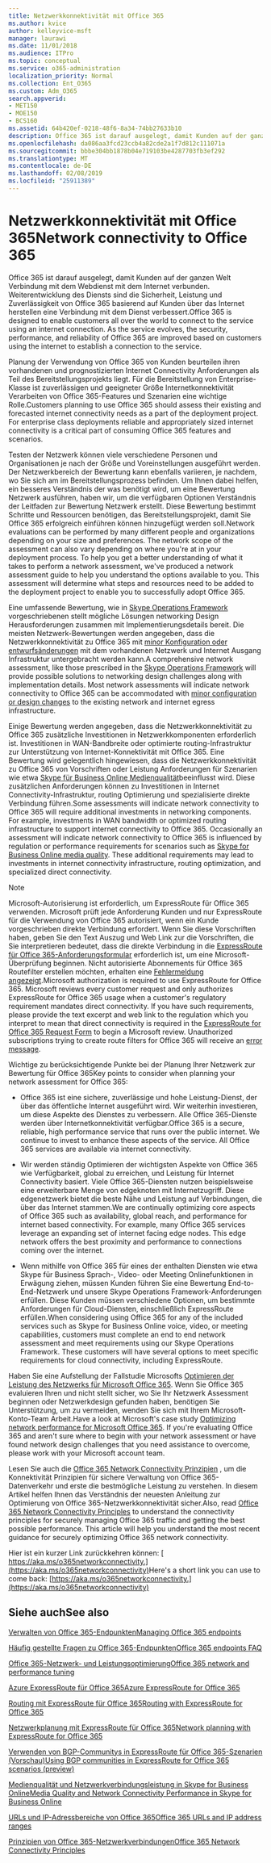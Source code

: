 ```yaml
---
title: Netzwerkkonnektivität mit Office 365
ms.author: kvice
author: kelleyvice-msft
manager: laurawi
ms.date: 11/01/2018
ms.audience: ITPro
ms.topic: conceptual
ms.service: o365-administration
localization_priority: Normal
ms.collection: Ent_O365
ms.custom: Adm_O365
search.appverid:
- MET150
- MOE150
- BCS160
ms.assetid: 64b420ef-0218-48f6-8a34-74bb27633b10
description: Office 365 ist darauf ausgelegt, damit Kunden auf der ganzen Welt Verbindung mit dem Webdienst mit dem Internet verbunden. Weiterentwicklung des Diensts sind die Sicherheit, Leistung und Zuverlässigkeit von Office 365 basierend auf Kunden über das Internet herstellen eine Verbindung mit dem Dienst verbessert.
ms.openlocfilehash: da086aa3fcd23ccb4a82cde2a1f7d812c111071a
ms.sourcegitcommit: bbbe304bb1878b04e719103be4287703fb3ef292
ms.translationtype: MT
ms.contentlocale: de-DE
ms.lasthandoff: 02/08/2019
ms.locfileid: "25911389"
---
```

# <a name="network-connectivity-to-office-365"></a><span data-ttu-id="d6912-104">Netzwerkkonnektivität mit Office 365</span><span class="sxs-lookup"><span data-stu-id="d6912-104">Network connectivity to Office 365</span></span>

<span data-ttu-id="d6912-p102">Office 365 ist darauf ausgelegt, damit Kunden auf der ganzen Welt Verbindung mit dem Webdienst mit dem Internet verbunden. Weiterentwicklung des Diensts sind die Sicherheit, Leistung und Zuverlässigkeit von Office 365 basierend auf Kunden über das Internet herstellen eine Verbindung mit dem Dienst verbessert.</span><span class="sxs-lookup"><span data-stu-id="d6912-p102">Office 365 is designed to enable customers all over the world to connect to the service using an internet connection. As the service evolves, the security, performance, and reliability of Office 365 are improved based on customers using the internet to establish a connection to the service.</span></span>
  
<span data-ttu-id="d6912-p103">Planung der Verwendung von Office 365 von Kunden beurteilen ihren vorhandenen und prognostizierten Internet Connectivity Anforderungen als Teil des Bereitstellungsprojekts liegt. Für die Bereitstellung von Enterprise-Klasse ist zuverlässigen und geeigneter Größe Internetkonnektivität Verarbeiten von Office 365-Features und Szenarien eine wichtige Rolle.</span><span class="sxs-lookup"><span data-stu-id="d6912-p103">Customers planning to use Office 365 should assess their existing and forecasted internet connectivity needs as a part of the deployment project. For enterprise class deployments reliable and appropriately sized internet connectivity is a critical part of consuming Office 365 features and scenarios.</span></span>
  
<span data-ttu-id="d6912-p104">Testen der Netzwerk können viele verschiedene Personen und Organisationen je nach der Größe und Voreinstellungen ausgeführt werden. Der Netzwerkbereich der Bewertung kann ebenfalls variieren, je nachdem, wo Sie sich am im Bereitstellungsprozess befinden. Um Ihnen dabei helfen, ein besseres Verständnis der was benötigt wird, um eine Bewertung Netzwerk ausführen, haben wir, um die verfügbaren Optionen Verständnis der Leitfaden zur Bewertung Netzwerk erstellt. Diese Bewertung bestimmt Schritte und Ressourcen benötigen, das Bereitstellungsprojekt, damit Sie Office 365 erfolgreich einführen können hinzugefügt werden soll.</span><span class="sxs-lookup"><span data-stu-id="d6912-p104">Network evaluations can be performed by many different people and organizations depending on your size and preferences. The network scope of the assessment can also vary depending on where you're at in your deployment process. To help you get a better understanding of what it takes to perform a network assessment, we've produced a network assessment guide to help you understand the options available to you. This assessment will determine what steps and resources need to be added to the deployment project to enable you to successfully adopt Office 365.</span></span>
  
<span data-ttu-id="d6912-p105">Eine umfassende Bewertung, wie in [Skype Operations Framework](https://www.skypeoperationsframework.com/) vorgeschriebenen stellt mögliche Lösungen networking Design Herausforderungen zusammen mit Implementierungsdetails bereit. Die meisten Netzwerk-Bewertungen werden angegeben, dass die Netzwerkkonnektivität zu Office 365 mit [minor Konfiguration oder entwurfsänderungen](https://aka.ms/manageo365endpoints) mit dem vorhandenen Netzwerk und Internet Ausgang Infrastruktur untergebracht werden kann.</span><span class="sxs-lookup"><span data-stu-id="d6912-p105">A comprehensive network assessment, like those prescribed in the [Skype Operations Framework](https://www.skypeoperationsframework.com/) will provide possible solutions to networking design challenges along with implementation details. Most network assessments will indicate network connectivity to Office 365 can be accommodated with [minor configuration or design changes](https://aka.ms/manageo365endpoints) to the existing network and internet egress infrastructure.</span></span>

<span data-ttu-id="d6912-p106">Einige Bewertung werden angegeben, dass die Netzwerkkonnektivität zu Office 365 zusätzliche Investitionen in Netzwerkkomponenten erforderlich ist. Investitionen in WAN-Bandbreite oder optimierte routing-Infrastruktur zur Unterstützung von Internet-Konnektivität mit Office 365. Eine Bewertung wird gelegentlich hingewiesen, dass die Netzwerkkonnektivität zu Office 365 von Vorschriften oder Leistung Anforderungen für Szenarien wie etwa [Skype für Business Online Medienqualität](https://support.office.com/article/Media-Quality-and-Network-Connectivity-Performance-in-Skype-for-Business-Online-5fe3e01b-34cf-44e0-b897-b0b2a83f0917)beeinflusst wird. Diese zusätzlichen Anforderungen können zu Investitionen in Internet Connectivity-Infrastruktur, routing Optimierung und spezialisierte direkte Verbindung führen.</span><span class="sxs-lookup"><span data-stu-id="d6912-p106">Some assessments will indicate network connectivity to Office 365 will require additional investments in networking components. For example, investments in WAN bandwidth or optimized routing infrastructure to support internet connectivity to Office 365. Occasionally an assessment will indicate network connectivity to Office 365 is influenced by regulation or performance requirements for scenarios such as [Skype for Business Online media quality](https://support.office.com/article/Media-Quality-and-Network-Connectivity-Performance-in-Skype-for-Business-Online-5fe3e01b-34cf-44e0-b897-b0b2a83f0917). These additional requirements may lead to investments in internet connectivity infrastructure, routing optimization, and specialized direct connectivity.</span></span>
  
> [!NOTE]
> <span data-ttu-id="d6912-p107">Microsoft-Autorisierung ist erforderlich, um ExpressRoute für Office 365 verwenden. Microsoft prüft jede Anforderung Kunden und nur ExpressRoute für die Verwendung von Office 365 autorisiert, wenn ein Kunde vorgeschrieben direkte Verbindung erfordert. Wenn Sie diese Vorschriften haben, geben Sie den Text Auszug und Web Link zur die Vorschriften, die Sie interpretieren bedeutet, dass die direkte Verbindung in die [ExpressRoute für Office 365-Anforderungsformular](https://aka.ms/O365ERReview) erforderlich ist, um eine Microsoft-Überprüfung beginnen. Nicht autorisierte Abonnements für Office 365 Routefilter erstellen möchten, erhalten eine [Fehlermeldung angezeigt](https://support.microsoft.com/kb/3181709).</span><span class="sxs-lookup"><span data-stu-id="d6912-p107">Microsoft authorization is required to use ExpressRoute for Office 365. Microsoft reviews every customer request and only authorizes ExpressRoute for Office 365 usage when a customer's regulatory requirement mandates direct connectivity. If you have such requirements, please provide the text excerpt and web link to the regulation which you interpret to mean that direct connectivity is required in the [ExpressRoute for Office 365 Request Form](https://aka.ms/O365ERReview) to begin a Microsoft review. Unauthorized subscriptions trying to create route filters for Office 365 will receive an [error message](https://support.microsoft.com/kb/3181709).</span></span>
  
<span data-ttu-id="d6912-123">Wichtige zu berücksichtigende Punkte bei der Planung Ihrer Netzwerk zur Bewertung für Office 365</span><span class="sxs-lookup"><span data-stu-id="d6912-123">Key points to consider when planning your network assessment for Office 365:</span></span>
  
- <span data-ttu-id="d6912-p108">Office 365 ist eine sichere, zuverlässige und hohe Leistung-Dienst, der über das öffentliche Internet ausgeführt wird. Wir weiterhin investieren, um diese Aspekte des Dienstes zu verbessern. Alle Office 365-Dienste werden über Internetkonnektivität verfügbar.</span><span class="sxs-lookup"><span data-stu-id="d6912-p108">Office 365 is a secure, reliable, high performance service that runs over the public internet. We continue to invest to enhance these aspects of the service. All Office 365 services are available via internet connectivity.</span></span>

- <span data-ttu-id="d6912-p109">Wir werden ständig Optimieren der wichtigsten Aspekte von Office 365 wie Verfügbarkeit, global zu erreichen, und Leistung für Internet Connectivity basiert. Viele Office 365-Diensten nutzen beispielsweise eine erweiterbare Menge von edgeknoten mit Internetzugriff. Diese edgenetzwerk bietet die beste Nähe und Leistung auf Verbindungen, die über das Internet stammen.</span><span class="sxs-lookup"><span data-stu-id="d6912-p109">We are continually optimizing core aspects of Office 365 such as availability, global reach, and performance for internet based connectivity. For example, many Office 365 services leverage an expanding set of internet facing edge nodes. This edge network offers the best proximity and performance to connections coming over the internet.</span></span>

- <span data-ttu-id="d6912-p110">Wenn mithilfe von Office 365 für eines der enthalten Diensten wie etwa Skype für Business Sprach-, Video- oder Meeting Onlinefunktionen in Erwägung ziehen, müssen Kunden führen Sie eine Bewertung End-to-End-Netzwerk und unsere Skype Operations Framework-Anforderungen erfüllen. Diese Kunden müssen verschiedene Optionen, um bestimmte Anforderungen für Cloud-Diensten, einschließlich ExpressRoute erfüllen.</span><span class="sxs-lookup"><span data-stu-id="d6912-p110">When considering using Office 365 for any of the included services such as Skype for Business Online voice, video, or meeting capabilities, customers must complete an end to end network assessment and meet requirements using our Skype Operations Framework. These customers will have several options to meet specific requirements for cloud connectivity, including ExpressRoute.</span></span>

<span data-ttu-id="d6912-p111">Haben Sie eine Aufstellung der Fallstudie Microsofts [Optimieren der Leistung des Netzwerks für Microsoft Office 365](https://msdn.microsoft.com/en-us/library/mt450488.aspx). Wenn Sie Office 365 evaluieren Ihren und nicht stellt sicher, wo Sie Ihr Netzwerk Assessment beginnen oder Netzwerkdesign gefunden haben, benötigen Sie Unterstützung, um zu vermeiden, wenden Sie sich mit Ihrem Microsoft-Konto-Team Arbeit.</span><span class="sxs-lookup"><span data-stu-id="d6912-p111">Have a look at Microsoft's case study [Optimizing network performance for Microsoft Office 365](https://msdn.microsoft.com/en-us/library/mt450488.aspx). If you're evaluating Office 365 and aren't sure where to begin with your network assessment or have found network design challenges that you need assistance to overcome, please work with your Microsoft account team.</span></span>
  
<span data-ttu-id="d6912-p112">Lesen Sie auch die [Office 365 Network Connectivity Prinzipien](https://aka.ms/o365networkingprinciples) , um die Konnektivität Prinzipien für sichere Verwaltung von Office 365-Datenverkehr und erste die bestmögliche Leistung zu verstehen. In diesem Artikel helfen Ihnen das Verständnis der neuesten Anleitung zur Optimierung von Office 365-Netzwerkkonnektivität sicher.</span><span class="sxs-lookup"><span data-stu-id="d6912-p112">Also, read [Office 365 Network Connectivity Principles](https://aka.ms/o365networkingprinciples) to understand the connectivity principles for securely managing Office 365 traffic and getting the best possible performance. This article will help you understand the most recent guidance for securely optimizing Office 365 network connectivity.</span></span>
  
<span data-ttu-id="d6912-136">Hier ist ein kurzer Link zurückkehren können: [ https://aka.ms/o365networkconnectivity.](https://aka.ms/o365networkconnectivity)</span><span class="sxs-lookup"><span data-stu-id="d6912-136">Here's a short link you can use to come back: [https://aka.ms/o365networkconnectivity.](https://aka.ms/o365networkconnectivity)</span></span>
  
## <a name="see-also"></a><span data-ttu-id="d6912-137">Siehe auch</span><span class="sxs-lookup"><span data-stu-id="d6912-137">See also</span></span>

[<span data-ttu-id="d6912-138">Verwalten von Office 365-Endpunkten</span><span class="sxs-lookup"><span data-stu-id="d6912-138">Managing Office 365 endpoints</span></span>](https://support.office.com/article/99cab9d4-ef59-4207-9f2b-3728eb46bf9a)
  
[<span data-ttu-id="d6912-139">Häufig gestellte Fragen zu Office 365-Endpunkten</span><span class="sxs-lookup"><span data-stu-id="d6912-139">Office 365 endpoints FAQ</span></span>](https://support.office.com/article/d4088321-1c89-4b96-9c99-54c75cae2e6d)
  
[<span data-ttu-id="d6912-140">Office 365-Netzwerk- und Leistungsoptimierung</span><span class="sxs-lookup"><span data-stu-id="d6912-140">Office 365 network and performance tuning</span></span>](network-planning-and-performance.md)
  
[<span data-ttu-id="d6912-141">Azure ExpressRoute für Office 365</span><span class="sxs-lookup"><span data-stu-id="d6912-141">Azure ExpressRoute for Office 365</span></span>](azure-expressroute.md)
  
[<span data-ttu-id="d6912-142">Routing mit ExpressRoute für Office 365</span><span class="sxs-lookup"><span data-stu-id="d6912-142">Routing with ExpressRoute for Office 365</span></span>](routing-with-expressroute.md)
  
[<span data-ttu-id="d6912-143">Netzwerkplanung mit ExpressRoute für Office 365</span><span class="sxs-lookup"><span data-stu-id="d6912-143">Network planning with ExpressRoute for Office 365</span></span>](network-planning-with-expressroute.md)
  
[<span data-ttu-id="d6912-144">Verwenden von BGP-Communitys in ExpressRoute für Office 365-Szenarien (Vorschau)</span><span class="sxs-lookup"><span data-stu-id="d6912-144">Using BGP communities in ExpressRoute for Office 365 scenarios (preview)</span></span>](bgp-communities-in-expressroute.md)
  
[<span data-ttu-id="d6912-145">Medienqualität und Netzwerkverbindungsleistung in Skype for Business Online</span><span class="sxs-lookup"><span data-stu-id="d6912-145">Media Quality and Network Connectivity Performance in Skype for Business Online</span></span>](https://support.office.com/article/5fe3e01b-34cf-44e0-b897-b0b2a83f0917)
  
[<span data-ttu-id="d6912-146">URLs und IP-Adressbereiche von Office 365</span><span class="sxs-lookup"><span data-stu-id="d6912-146">Office 365 URLs and IP address ranges</span></span>](https://support.office.com/article/8548a211-3fe7-47cb-abb1-355ea5aa88a2)
  
[<span data-ttu-id="d6912-147">Prinzipien von Office 365-Netzwerkverbindungen</span><span class="sxs-lookup"><span data-stu-id="d6912-147">Office 365 Network Connectivity Principles</span></span>](https://aka.ms/o365networkingprinciples)
